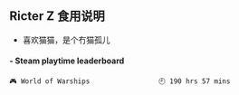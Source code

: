 ## Ricter Z 食用说明
- 喜欢猫猫，是个冇猫孤儿

<!-- steam-box start -->
#### - Steam playtime leaderboard
```text
🎮 World of Warships                 🕘 190 hrs 57 mins
```
<!-- Powered by https://github.com/YouEclipse/steam-box . -->
<!-- steam-box end -->
